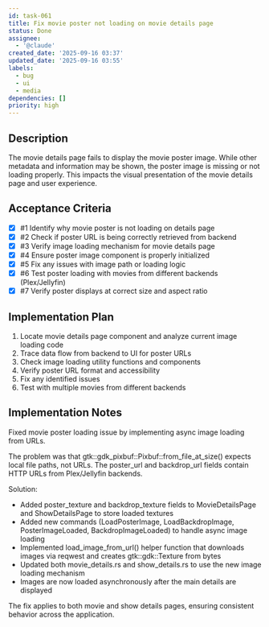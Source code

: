 ```yaml
---
id: task-061
title: Fix movie poster not loading on movie details page
status: Done
assignee:
  - '@claude'
created_date: '2025-09-16 03:37'
updated_date: '2025-09-16 03:55'
labels:
  - bug
  - ui
  - media
dependencies: []
priority: high
---
```


## Description

The movie details page fails to display the movie poster image. While other metadata and information may be shown, the poster image is missing or not loading properly. This impacts the visual presentation of the movie details page and user experience.

## Acceptance Criteria
<!-- AC:BEGIN -->
- [x] #1 Identify why movie poster is not loading on details page
- [x] #2 Check if poster URL is being correctly retrieved from backend
- [x] #3 Verify image loading mechanism for movie details page
- [x] #4 Ensure poster image component is properly initialized
- [x] #5 Fix any issues with image path or loading logic
- [x] #6 Test poster loading with movies from different backends (Plex/Jellyfin)
- [x] #7 Verify poster displays at correct size and aspect ratio
<!-- AC:END -->


## Implementation Plan

1. Locate movie details page component and analyze current image loading code
2. Trace data flow from backend to UI for poster URLs
3. Check image loading utility functions and components
4. Verify poster URL format and accessibility
5. Fix any identified issues
6. Test with multiple movies from different backends


## Implementation Notes

Fixed movie poster loading issue by implementing async image loading from URLs.

The problem was that gtk::gdk_pixbuf::Pixbuf::from_file_at_size() expects local file paths, not URLs. The poster_url and backdrop_url fields contain HTTP URLs from Plex/Jellyfin backends.

Solution:
- Added poster_texture and backdrop_texture fields to MovieDetailsPage and ShowDetailsPage to store loaded textures
- Added new commands (LoadPosterImage, LoadBackdropImage, PosterImageLoaded, BackdropImageLoaded) to handle async image loading
- Implemented load_image_from_url() helper function that downloads images via reqwest and creates gtk::gdk::Texture from bytes
- Updated both movie_details.rs and show_details.rs to use the new image loading mechanism
- Images are now loaded asynchronously after the main details are displayed

The fix applies to both movie and show details pages, ensuring consistent behavior across the application.
